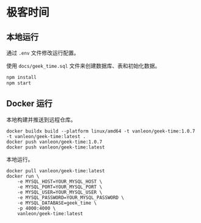 # 极客时间

## 本地运行

通过 `.env` 文件修改运行配置。

使用 `docs/geek_time.sql` 文件来创建数据库、表和初始化数据。

```bash
npm install
npm start
```

## Docker 运行

本地构建并推送到远程仓库。

```
docker buildx build --platform linux/amd64 -t vanleon/geek-time:1.0.7 -t vanleon/geek-time:latest .
docker push vanleon/geek-time:1.0.7
docker push vanleon/geek-time:latest
```

本地运行。
```
docker pull vanleon/geek-time:latest
docker run \
    -e MYSQL_HOST=YOUR_MYSQL_HOST \
    -e MYSQL_PORT=YOUR_MYSQL_PORT \
    -e MYSQL_USER=YOUR_MYSQL_USER \
    -e MYSQL_PASSWORD=YOUR_MYSQL_PASSWORD \
    -e MYSQL_DATABASE=geek_time \
    -p 4000:4000 \
    vanleon/geek-time:latest
```
